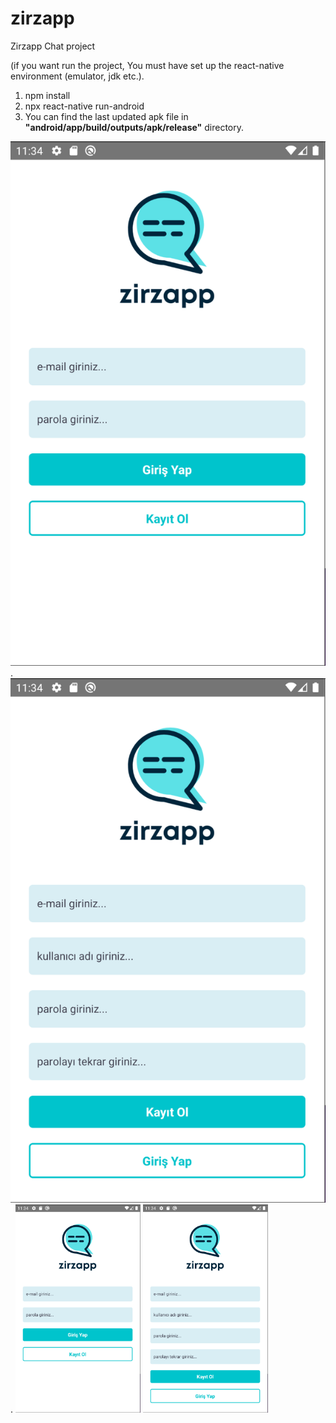 # zirzapp
Zirzapp Chat project

(if you want run the project, You must have set up the react-native environment (emulator, jdk etc.).

1) npm install
2) npx react-native run-android
3) You can find the last updated apk file in **"android/app/build/outputs/apk/release"** directory.

![login](https://raw.githubusercontent.com/Mehmet-Erdem-Akin/zirzapp/master/src/assets/screens-ss/login.png). ![register](https://raw.githubusercontent.com/Mehmet-Erdem-Akin/zirzapp/master/src/assets/screens-ss/register.png). 
<img width="200" src="https://raw.githubusercontent.com/Mehmet-Erdem-Akin/zirzapp/master/src/assets/screens-ss/login.png">
<img height="auto"  width="200" src="https://raw.githubusercontent.com/Mehmet-Erdem-Akin/zirzapp/master/src/assets/screens-ss/register.png">
